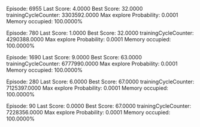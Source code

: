 Episode: 6955 Last Score: 4.0000 Best Score: 32.0000 trainingCycleCounter: 3303592.0000 Max explore Probability: 0.0001 Memory occupied: 100.0000%

Episode: 780 Last Score: 1.0000 Best Score: 32.0000 trainingCycleCounter: 4290388.0000 Max explore Probability: 0.0001 Memory occupied: 100.0000%

Episode: 1690 Last Score: 9.0000 Best Score: 63.0000 trainingCycleCounter: 6777990.0000 Max explore Probability: 0.0001 Memory occupied: 100.0000%

Episode: 280 Last Score: 6.0000 Best Score: 67.0000 trainingCycleCounter: 7125397.0000 Max explore Probability: 0.0001 Memory occupied: 100.0000%

Episode: 90 Last Score: 0.0000 Best Score: 67.0000 trainingCycleCounter: 7228356.0000 Max explore Probability: 0.0001 Memory occupied: 100.0000%